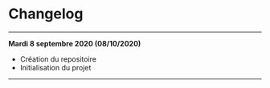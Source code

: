 # Changelog

---

__Mardi 8 septembre 2020 (08/10/2020)__

- Création du repositoire
- Initialisation du projet

---